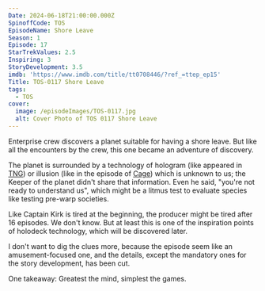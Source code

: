 ```yaml
---
Date: 2024-06-18T21:00:00.000Z
SpinoffCode: TOS
EpisodeName: Shore Leave
Season: 1
Episode: 17
StarTrekValues: 2.5
Inspiring: 3
StoryDevelopment: 3.5
imdb: 'https://www.imdb.com/title/tt0708446/?ref_=ttep_ep15'
Title: TOS-0117 Shore Leave
tags:
  - TOS
cover:
  image: /episodeImages/TOS-0117.jpg
  alt: Cover Photo of TOS 0117 Shore Leave
---
```


Enterprise crew discovers a planet suitable for having a shore leave. But like all the encounters by the crew, this one became an adventure of discovery.

The planet is surrounded by a technology of hologram (like appeared in [TNG](/tags/TNG)) or illusion (like in the episode of [Cage](/review/tos-0001/)) which is unknown to us; the Keeper of the planet didn't share that information. Even he said, "you're not ready to understand us", which might be a litmus test to evaluate species like testing pre-warp societies.

Like Captain Kirk is tired at the beginning, the producer might be tired after 16 episodes. We don't know. But at least this is one of the inspiration points of holodeck technology, which will be discovered later.

I don't want to dig the clues more, because the episode seem like an amusement-focused one, and the details, except the mandatory ones for the story development, has been cut.

One takeaway: Greatest the mind, simplest the games.
